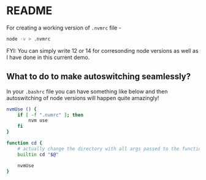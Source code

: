 # README

For creating a working version of `.nvmrc` file -

```bash
node -v > .nvmrc
```

FYI: You can simply write 12 or 14 for corresonding node versions as well as I have done in this current demo.

## What to do to make autoswitching seamlessly?

In your `.bashrc` file you can have something like below and then autoswitching of node versions will happen quite amazingly!

```bash
nvmUse () {
	if [ -f ".nvmrc" ]; then
		nvm use
	fi
}

function cd {
    # actually change the directory with all args passed to the function
    builtin cd "$@"

	nvmUse
}
```
